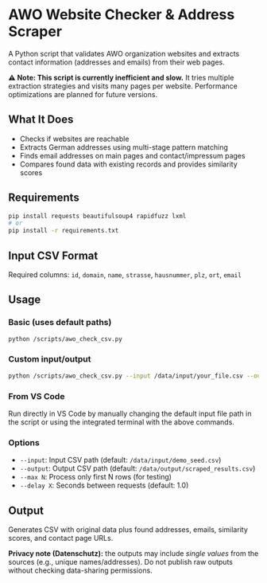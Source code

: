 # AWO Website Checker & Address Scraper

A Python script that validates AWO organization websites and extracts contact information (addresses and emails) from their web pages.

**⚠️ Note: This script is currently inefficient and slow.** It tries multiple extraction strategies and visits many pages per website. Performance optimizations are planned for future versions.

## What It Does

- Checks if websites are reachable
- Extracts German addresses using multi-stage pattern matching
- Finds email addresses on main pages and contact/impressum pages
- Compares found data with existing records and provides similarity scores

## Requirements

```bash
pip install requests beautifulsoup4 rapidfuzz lxml
# or
pip install -r requirements.txt
```

## Input CSV Format

Required columns: `id`, `domain`, `name`, `strasse`, `hausnummer`, `plz`, `ort`, `email`

## Usage

### Basic (uses default paths)

```bash
python /scripts/awo_check_csv.py
```

### Custom input/output

```bash
python /scripts/awo_check_csv.py --input /data/input/your_file.csv --output results.csv
```

### From VS Code

Run directly in VS Code by manually changing the default input file path in the script or using the integrated terminal with the above commands.

### Options

- `--input`: Input CSV path (default: `/data/input/demo_seed.csv`)
- `--output`: Output CSV path (default: `/data/output/scraped_results.csv`)
- `--max N`: Process only first N rows (for testing)
- `--delay X`: Seconds between requests (default: 1.0)

## Output

Generates CSV with original data plus found addresses, emails, similarity scores, and contact page URLs.

**Privacy note (Datenschutz):** the outputs may include _single values_ from the sources (e.g., unique names/addresses). Do not publish raw outputs without checking data-sharing permissions.
